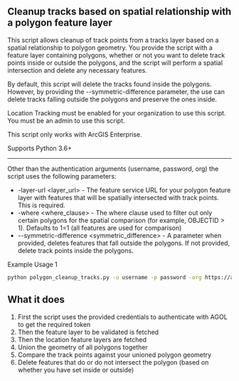 ## Cleanup tracks based on spatial relationship with a polygon feature layer

This script allows cleanup of track points from a tracks layer based on a spatial relationship to polygon geometry. You provide the script with a feature layer containing polygons, whether or not you want to delete track points inside or outside the polygons, and the script will perform a spatial intersection and delete any necessary features.

By default, this script will delete the tracks found inside the polygons. However, by providing the --symmetric-difference parameter, the use can delete tracks falling outside the polygons and preserve the ones inside.

Location Tracking must be enabled for your organization to use this script. You must be an admin to use this script. 

This script only works with ArcGIS Enterprise.

Supports Python 3.6+

----

Other than the authentication arguments (username, password, org) the script uses the following parameters:

- -layer-url <layer_url> - The feature service URL for your polygon feature layer with features that will be spatially intersected with track points. This is required.
- -where <where_clause> - The where clause used to filter out only certain polygons for the spatial comparison (for example, OBJECTID > 1). Defaults to 1=1 (all features are used for comparison)
- --symmetric-difference <symmetric_difference> - A parameter when provided, deletes features that fall outside the polygons. If not provided, delete track points inside the polygons. 

Example Usage 1
```bash
python polygon_cleanup_tracks.py -u username -p password -org https://arcgis.com --symmetric-difference -where 'OBJECTID > 6' -layer-url https://services.arcgis.com/a910db6b36ff4066a3d4131fccc3da9b/arcgis/rest/services/polygons_ad9af2fc00314fa79ce79ec7d7317acc/FeatureServer/0
```

## What it does

 1. First the script uses the provided credentials to authenticate with AGOL to get the required token
 2. Then the feature layer to be validated is fetched
 3. Then the location feature layers are fetched
 4. Union the geometry of all polygons together
 5. Compare the track points against your unioned polygon geometry
 6. Delete features that do or do not intersect the polygon (based on whether you have set inside or outside)
